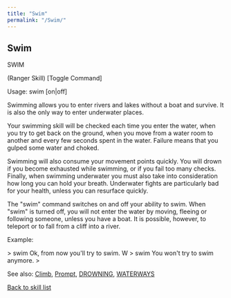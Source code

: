 ```yaml
---
title: "Swim"
permalink: "/Swim/"
---
```


## Swim

SWIM

(Ranger Skill) \[Toggle Command\]

Usage: swim \[on\|off\]

Swimming allows you to enter rivers and lakes without a boat and
survive. It is also the only way to enter underwater places.

Your swimming skill will be checked each time you enter the water, when
you try to get back on the ground, when you move from a water room to
another and every few seconds spent in the water. Failure means that you
gulped some water and choked.

Swimming will also consume your movement points quickly. You will drown
if you become exhausted while swimming, or if you fail too many checks.
Finally, when swimming underwater you must also take into consideration
how long you can hold your breath. Underwater fights are particularly
bad for your health, unless you can resurface quickly.

The "swim" command switches on and off your ability to swim. When "swim"
is turned off, you will not enter the water by moving, fleeing or
following someone, unless you have a boat. It is possible, however, to
teleport or to fall from a cliff into a river.

Example:

\> swim Ok, from now you'll try to swim. W \> swim You won't try to swim
anymore. \>

See also: [Climb](Climb "wikilink"), [Prompt](Prompt "wikilink"),
[DROWNING](DROWNING "wikilink"), [WATERWAYS](WATERWAYS "wikilink")

[Back to skill list](Skill "wikilink")